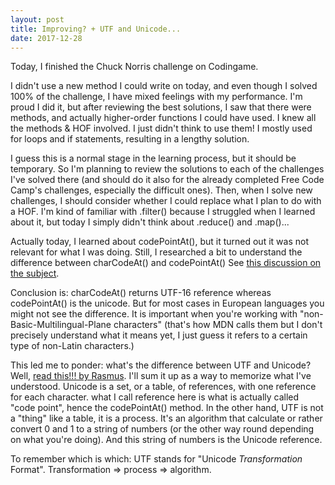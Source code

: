 ```yaml
---
layout: post
title: Improving? + UTF and Unicode...
date: 2017-12-28
---
```


Today, I finished the Chuck Norris challenge on Codingame. 

I didn't use a new method I could write on today, and even though I solved 100% of the challenge, I have mixed feelings with my performance. I'm proud I did it, but after reviewing the best solutions, I saw that there were methods, and actually higher-order functions I could have used. I knew all the methods & HOF involved. I just didn't think to use them! I mostly used for loops and if statements, resulting in a lengthy solution.

I guess this is a normal stage in the learning process, but it should be temporary. So I'm planning to review the solutions to each of the challenges I've solved there (and should do it also for the already completed Free Code Camp's challenges, especially the difficult ones). Then, when I solve new challenges, I should consider whether I could replace what I plan to do with a HOF. I'm kind of familiar with .filter() because I struggled when I learned about it, but today I simply didn't think about .reduce() and .map()...

Actually today, I learned about codePointAt(), but it turned out it was not relevant for what I was doing. 
Still, I researched a bit to understand the difference between charCodeAt() and codePointAt() See [this discussion on the subject](https://stackoverflow.com/questions/36527642/difference-between-codepointat-and-charcodeat). 

Conclusion is: charCodeAt() returns UTF-16 reference whereas codePointAt() is the unicode. But for most cases in European languages you might not see the difference. It is important when you're working with "non-Basic-Multilingual-Plane characters" (that's how MDN calls them but I don't precisely understand what it means yet, I just guess it refers to a certain type of non-Latin characters.)

This led me to ponder: what's the difference between UTF and Unicode? Well, [read this!!! by Rasmus](http://www.polylab.dk/utf8-vs-unicode.html). 
I'll sum it up as a way to memorize what I've understood. Unicode is a set, or a table, of references, with one reference for each character. what I call reference here is what is actually called "code point", hence the codePointAt() method.
In the other hand, UTF is not a "thing" like a table, it is a process. It's an algorithm that calculate or rather convert 0 and 1 to a string of numbers (or the other way round depending on what you're doing). And this string of numbers is the Unicode reference.

To remember which is which: UTF stands for "Unicode *Transformation* Format". Transformation => process => algorithm.
